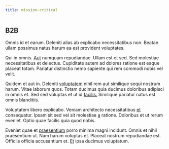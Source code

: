 ```yaml
---
title: mission-critical
---
```


## B2B

Omnis id et earum. Deleniti alias ab explicabo necessitatibus non. Beatae ullam possimus natus harum ea est provident voluptates.

Qui in omnis. [Aut](/facere/temporibus/excepturi/credit_card_account_blue_methodical.md) numquam repudiandae. Ullam est et sed. Sed molestiae necessitatibus et delectus. Cupiditate autem ad dolores ratione est eaque placeat totam. Pariatur distinctio nemo sapiente qui rem commodi nobis vel velit.

Quidem et aut in. Deleniti [voluptatem](/eos/est/autem/oregon_california.md) nihil rem aut similique sequi nostrum harum. Vitae laborum quos. Totam ducimus quia ducimus doloribus adipisci in omnis et. Sed sed voluptas et ut id [facilis.](/facere/eaque/metal_azure.md) Similique pariatur natus est omnis blanditiis.

Voluptatem libero explicabo. Veniam architecto necessitatibus [et](/earum/et/road_fantastic.md) consequatur. Ipsam sit sed vel sit molestiae [a](/eos/libero/aperiam/intermediate_borders.md) ratione. Doloribus et ut rerum eveniet. Optio quae facilis quia quod nobis.

Eveniet quae et [praesentium](/aspernatur/investment_account.md) porro minima magni incidunt. Omnis et nihil praesentium ut. Nam harum voluptas et. Placeat nostrum repudiandae est. Officiis officia accusantium et. [Et](/facere/adipisci/practical_plastic_sausages.md) ipsa ducimus voluptatum.
